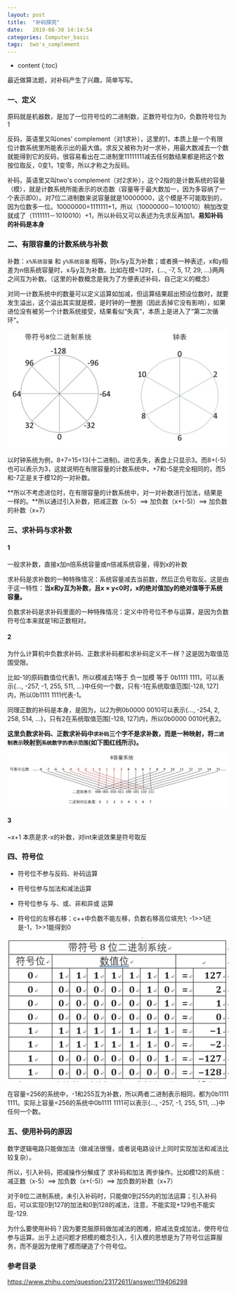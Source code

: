 ```yaml
---
layout: post
title:  "补码探究"
date:   2019-08-30 14:14:54
categories: Computer_basic
tags:  two's_complement
---
```


* content
{:toc}

最近做算法题，对补码产生了兴趣，简单写写。



### 一、定义

原码就是机器数，是加了一位符号位的二进制数，正数符号位为0，负数符号位为1

反码，英语里又叫ones' complement（对1求补），这里的1，本质上是一个有限位计数系统里所能表示出的最大值。求反又被称为对一求补，用最大数减去一个数就能得到它的反码，很容易看出在二进制里11111111减去任何数结果都是把这个数按位取反，0变1，1变零，所以才称之为反码。

补码，英语里又叫two's complement（对2求补），这个2指的是计数系统的容量（模），就是计数系统所能表示的状态数（容量等于最大数加一，因为多容纳了一个表示即0）。对7位二进制数来说容量就是10000000，这个模是不可能取到的，因为位数多一位。10000000=1111111+1，所以（10000000－1010010）稍加改变就成了（1111111－1010010）+1，所以补码又可以表述为先求反再加1。**易知补码的补码是本身**


### 二、有限容量的计数系统与补数
补数：`x%系统容量` 和 `y%系统容量` 相等，则x与y互为补数；或者换一种表述，x和y相差为n倍系统容量时，x与y互为补数。比如在模=12时，{…, -7, 5, 17, 29, …}两两之间互为补数。（这里的补数概念是我为了方便表述补码，自己定义的概念）

对同一计数系统中的数量可以定义运算如加减，但运算结果超出预设位数时，就要发生溢出，这个溢出其实就是模，是时钟的一整圈（因此丢掉它没有影响），如果进位没有被另一个计数系统接受，结果看似“失真”，本质上是进入了“第二次循环”。

![](https://raw.githubusercontent.com/GinSoda/Storage_Public/master/2019-08-30-1.jpg)

以时钟系统为例，8+7=15=13(十二进制)。进位丢失，表盘上只显示3。而8+(-5)也可以表示为3，这就说明在有限容量的计数系统中，+7和-5是完全相同的，而5和-7正是关于模12的一对补数。

**所以不考虑进位时，在有限容量的计数系统中，对一对补数进行加法，结果是一样的。**所以通过引入补数，把减正数（x-5）==> 加负数（x+(-5)）==> 加负数的补数（x+7）

### 三、求补码与求补数

#### 1
一般求补数，直接x加n倍系统容量或n倍减系统容量，得到x的补数

求补码是求补数的一种特殊情况：系统容量减去当前数，然后正负号取反。这是由于这一特性：**当x和y互为补数，且x × y<0时，x的绝对值加y的绝对值等于系统容量。**

负数求补码是求补码里面的一种特殊情况：定义中符号位不参与运算，是因为负数符号位本来就是1和正数相对。

#### 2
为什么计算机中负数求补码、正数求补码都和求补码定义不一样？这是因为取值范围受限。

比如-1的原码数值位代表1，所以模减去1等于 负一加模 等于 0b1111 1111，可以表示{…, -257, -1, 255, 511, …}中任何一个数，只有-1在系统取值范围[-128, 127]内，所以0b1111 1111代表-1。

同理正数的补码是本身，是因为，以2为例0b0000 0010可以表示{…, -254, 2, 258, 514, …}，只有2在系统取值范围[-128, 127]内，所以0b0000 0010代表2。

**这里负数求补码、正数求补码中`求补码`三个字不是求补数，而是一种映射，将`二进制表示`映射到`系统数字的表示范围`(如下图红线所示)。**

![](https://raw.githubusercontent.com/GinSoda/Storage_Public/master/2019-08-30-2.jpg)	

#### 3
~x+1 本质是求-x的补数，对int来说效果是符号取反

### 四、符号位
- 符号位不参与反码、补码运算

- 符号位参与加法和减法运算

- 符号位参与 与、或、非和异或 运算

- 符号位的左移右移：c++中负数不能左移，负数右移高位填充1; -1>>1还是-1，1>>1能得到0
	
![](https://raw.githubusercontent.com/GinSoda/Storage_Public/master/2019-08-30-3.jpg)
	
在容量=256的系统中，-1和255互为补数，所以两者二进制表示相同，都为0b1111 1111。实际上容量=256的系统中0b1111 1111可以表示{…, -257, -1, 255, 511, …}中任何一个数。
### 五、使用补码的原因

数字逻辑电路只能做加法（做减法很慢，或者说电路设计上同时实现加法和减法比较复杂）。

所以，引入补码，把减操作分解成了 求补码和加法 两步操作。比如模12的系统：减正数（x-5）==> 加负数（x+(-5)）==> 加负数的补数（x+7）

对于8位二进制系统，未引入补码时，只能做0到255内的加法运算；引入补码后，可以实现0到127的加法和0到128的减法，注意，不能实现+129也不能实现-129.

为什么要使用补码？因为要克服原码做加减法的困难，把减法变成加法，使符号位参与运算。出于上述问题才把模的概念引入，引入模的思想是为了符号位运算服务，而不是因为使用了模而硬造了个符号位。
### 参考目录

https://www.zhihu.com/question/23172611/answer/119406298